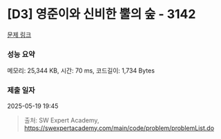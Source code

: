 # [D3] 영준이와 신비한 뿔의 숲 - 3142 

[문제 링크](https://swexpertacademy.com/main/code/problem/problemDetail.do?contestProbId=AV_6xWk6sbADFAWS) 

### 성능 요약

메모리: 25,344 KB, 시간: 70 ms, 코드길이: 1,734 Bytes

### 제출 일자

2025-05-19 19:45



> 출처: SW Expert Academy, https://swexpertacademy.com/main/code/problem/problemList.do